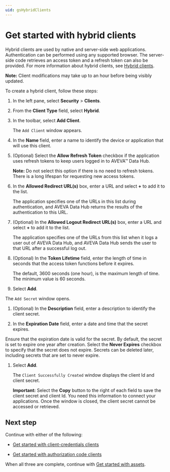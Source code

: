 ```yaml
---
uid: gsHybridClients
---
```


# Get started with hybrid clients

Hybrid clients are used by native and server-side web applications. Authentication can be performed using any supported browser. The server-side code retrieves an access token and a refresh token can also be provided. For more information about hybrid clients, see [Hybrid clients](xref:ccClients#hybrid-client).

**Note:** Client modifications may take up to an hour before being visibly updated.

To create a hybrid client, follow these steps:

1. In the left pane, select **Security** > **Clients**.

1. From the **Client Type** field, select **Hybrid**.

1. In the toolbar, select **Add Client**.

   The `Add Client` window appears.

1. In the **Name** field, enter a name to identify the device or application that will use this client.

1. (Optional) Select the **Allow Refresh Token** checkbox if the application uses refresh tokens to keep users logged in to AVEVA&trade; Data Hub.
   
   **Note:** Do not select this option if there is no need to refresh tokens. There is a long lifespan for requesting new access tokens. 

1. In the **Allowed Redirect URL(s)** box, enter a URL and select **+** to add it to the list.  
   
   The application specifies one of the URLs in this list during authentication, and AVEVA Data Hub returns the results of the authentication to this URL.

1. (Optional) In the **Allowed Logout Redirect URL(s)** box, enter a URL and select **+** to add it to the list.  
   
   The application specifies one of the URLs from this list when it logs a user out of AVEVA Data Hub, and AVEVA Data Hub sends the user to that URL after a successful log out.

1. (Optional) In the **Token Lifetime** field, enter the length of time in seconds that the access token functions before it expires. 

   The default, 3600 seconds (one hour), is the maximum length of time. The minimum value is 60 seconds.

1. Select **Add**.  

  The `Add Secret` window opens.

1. (Optional) In the **Description** field, enter a description to identify the client secret.

1. In the **Expiration Date** field, enter a date and time that the secret expires.

  Ensure that the expiration date is valid for the secret. By default, the secret is set to expire one year after creation. Select the **Never Expires** checkbox to specify that the secret does not expire. Secrets can be deleted later, including secrets that are set to never expire.

1. Select **Add**.  
                
   The `Client Successfully Created` window displays the client Id and client secret.
   
   **Important:** Select the **Copy** button to the right of each field to save the client secret and client Id. You need this information to connect your applications. Once the window is closed, the client secret cannot be accessed or retrieved.

## Next step

Continue with either of the following: 

- [Get started with client-credentials clients](xref:gsClientCredentialsClients) 

- [Get started with authorization code clients](xref:gsAuthorizationCodeClients)

When all three are complete, continue with [Get started with assets](xref:gsAssets).
